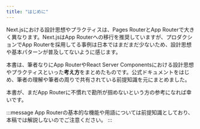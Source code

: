 ```yaml
---
title: "はじめに"
---
```


Next.jsにおける設計思想やプラクティスは、Pages RouterとApp Routerで大きく異なります。Next.jsはApp Routerへの移行を推奨していますが、プロダクションでApp Routerを採用してる事例は日本ではまだまだ少ないため、設計思想や基本パターンが普及してないように感じます。

本書は、筆者なりにApp RouterやReact Server Componentsにおける設計思想やプラクティスといった**考え方**をまとめたものです。公式ドキュメントをはじめ、筆者の理解や筆者の周りで共有されている前提知識を元にまとめました。

本書が、まだApp Routerに不慣れで勘所が掴めないという方の参考になれば幸いです。

:::message
App Routerの基本的な機能や用語については前提知識としており、本稿では解説しないのでご注意ください。
:::
